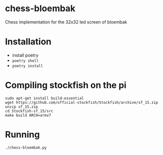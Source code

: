 # chess-bloembak
Chess implementation for the 32x32 led screen of bloembak

# Installation

- install poetry
- `poetry shell`
- `poetry install`

# Compiling stockfish on the pi

```
sudo apt-get install build-essential
wget https://github.com/official-stockfish/Stockfish/archive/sf_15.zip
unzip sf_15.zip
cd Stockfish-sf_15/src
make build ARCH=armv7
```

# Running

`./chess-bloembak.py`
